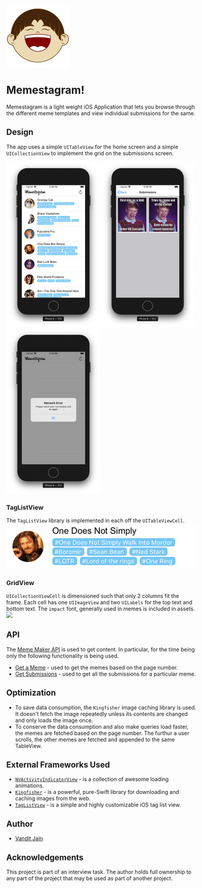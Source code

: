 ![](https://raw.githubusercontent.com/jainvandit/Memes-For-All/master/Memes%20For%20All/Assets.xcassets/AppIcon.appiconset/Icon-App-83.5x83.5%402x.png)
# Memestagram!
Memestagram is a light weight iOS Application that lets you browse through the different meme templates and view individual submissions for the same.

## Design
The app uses a simple ```UITableView``` for the home screen and a simple ```UICollectionView``` to implement the grid on the submissions screen.

<img src="https://raw.githubusercontent.com/jainvandit/Memes-For-All/master/Final%20Look%20Assets/HomeScreen.png" width="250"><img src="https://raw.githubusercontent.com/jainvandit/Memes-For-All/master/Final%20Look%20Assets/SubmissionsScreen.png" width="250"><img src="https://raw.githubusercontent.com/jainvandit/Memes-For-All/master/Final%20Look%20Assets/ErrorScreen.png" width="250">

### TagListView
The ```TagListView``` library is implemented in each off the ```UITableViewCell```.
<img src="https://raw.githubusercontent.com/jainvandit/Memes-For-All/master/Final%20Look%20Assets/TagListView.png">

### GridView
```UICollectionViewCell``` is dimensioned such that only 2 columns fit the frame. Each cell has one ```UIImageView``` and two ```UILabels``` for the top text and bottom text. The ```impact``` font, generally used in memes is included in assets.
<img src="https://raw.githubusercontent.com/jainvandit/Memes-For-All/master/Final%20Look%20Assets/GridView.png">
## API
The [Meme Maker API](https://mememaker.github.io/API/) is used to get content. In particular, for the time being only the following functionality is being used.
* [Get a Meme](http://alpha-meme-maker.herokuapp.com/1) - used to get the memes based on the page number.
* [Get Submissions](http://alpha-meme-maker.herokuapp.com/memes/1/submissions/) - used to get all the submissions for a particular meme.

## Optimization
* To save data consumption, the ```Kingfisher``` image caching library is used. It doesn't fetch the image repeatedly unless its contents are changed and only loads the image once.
* To conserve the data consumption and also make queries load faster, the memes are fetched based on the page number. The furthur a user scrolls, the other memes are fetched and appended to the same TableView.

## External Frameworks Used
* [```NVActivityIndicatorView```](https://github.com/ninjaprox/NVActivityIndicatorView) - is a collection of awesome loading animations.
* [```Kingfisher```](https://github.com/onevcat/Kingfisher) - is a powerful, pure-Swift library for downloading and caching images from the web.
* [```TagListView```](https://github.com/ElaWorkshop/TagListView) - is a simple and highly customizable iOS tag list view.

## Author
* [Vandit Jain](https://www.github.com/jainvandit)

## Acknowledgements
This project is part of an interview task. The author holds full ownership to any part of the project that may be used as part of another project.
